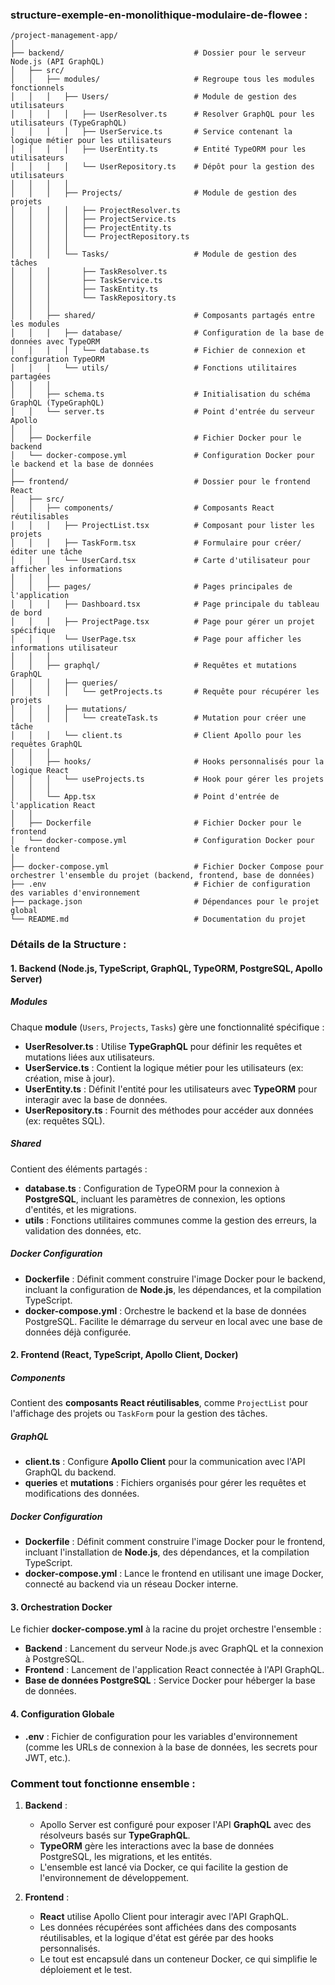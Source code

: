 ### **structure-exemple-en-monolithique-modulaire-de-flowee :**

```
/project-management-app/
│
├── backend/                             # Dossier pour le serveur Node.js (API GraphQL)
│   ├── src/
│   │   ├── modules/                     # Regroupe tous les modules fonctionnels
│   │   │   ├── Users/                   # Module de gestion des utilisateurs
│   │   │   │   ├── UserResolver.ts      # Resolver GraphQL pour les utilisateurs (TypeGraphQL)
│   │   │   │   ├── UserService.ts       # Service contenant la logique métier pour les utilisateurs
│   │   │   │   ├── UserEntity.ts        # Entité TypeORM pour les utilisateurs
│   │   │   │   └── UserRepository.ts    # Dépôt pour la gestion des utilisateurs
│   │   │   │
│   │   │   ├── Projects/                # Module de gestion des projets
│   │   │   │   ├── ProjectResolver.ts
│   │   │   │   ├── ProjectService.ts
│   │   │   │   ├── ProjectEntity.ts
│   │   │   │   └── ProjectRepository.ts
│   │   │   │
│   │   │   └── Tasks/                   # Module de gestion des tâches
│   │   │       ├── TaskResolver.ts
│   │   │       ├── TaskService.ts
│   │   │       ├── TaskEntity.ts
│   │   │       └── TaskRepository.ts
│   │   │
│   │   ├── shared/                      # Composants partagés entre les modules
│   │   │   ├── database/                # Configuration de la base de données avec TypeORM
│   │   │   │   └── database.ts          # Fichier de connexion et configuration TypeORM
│   │   │   └── utils/                   # Fonctions utilitaires partagées
│   │   │
│   │   ├── schema.ts                    # Initialisation du schéma GraphQL (TypeGraphQL)
│   │   └── server.ts                    # Point d'entrée du serveur Apollo
│   │
│   ├── Dockerfile                       # Fichier Docker pour le backend
│   └── docker-compose.yml               # Configuration Docker pour le backend et la base de données
│
├── frontend/                            # Dossier pour le frontend React
│   ├── src/
│   │   ├── components/                  # Composants React réutilisables
│   │   │   ├── ProjectList.tsx          # Composant pour lister les projets
│   │   │   ├── TaskForm.tsx             # Formulaire pour créer/éditer une tâche
│   │   │   └── UserCard.tsx             # Carte d'utilisateur pour afficher les informations
│   │   │
│   │   ├── pages/                       # Pages principales de l'application
│   │   │   ├── Dashboard.tsx            # Page principale du tableau de bord
│   │   │   ├── ProjectPage.tsx          # Page pour gérer un projet spécifique
│   │   │   └── UserPage.tsx             # Page pour afficher les informations utilisateur
│   │   │
│   │   ├── graphql/                     # Requêtes et mutations GraphQL
│   │   │   ├── queries/
│   │   │   │   └── getProjects.ts       # Requête pour récupérer les projets
│   │   │   ├── mutations/
│   │   │   │   └── createTask.ts        # Mutation pour créer une tâche
│   │   │   └── client.ts                # Client Apollo pour les requêtes GraphQL
│   │   │
│   │   ├── hooks/                       # Hooks personnalisés pour la logique React
│   │   │   └── useProjects.ts           # Hook pour gérer les projets
│   │   │
│   │   └── App.tsx                      # Point d'entrée de l'application React
│   │
│   ├── Dockerfile                       # Fichier Docker pour le frontend
│   └── docker-compose.yml               # Configuration Docker pour le frontend
│
├── docker-compose.yml                   # Fichier Docker Compose pour orchestrer l'ensemble du projet (backend, frontend, base de données)
├── .env                                 # Fichier de configuration des variables d'environnement
├── package.json                         # Dépendances pour le projet global
└── README.md                            # Documentation du projet
```

### **Détails de la Structure :**

#### **1. Backend (Node.js, TypeScript, GraphQL, TypeORM, PostgreSQL, Apollo Server)**

##### **Modules**
Chaque **module** (`Users`, `Projects`, `Tasks`) gère une fonctionnalité spécifique :
- **UserResolver.ts** : Utilise **TypeGraphQL** pour définir les requêtes et mutations liées aux utilisateurs.
- **UserService.ts** : Contient la logique métier pour les utilisateurs (ex: création, mise à jour).
- **UserEntity.ts** : Définit l'entité pour les utilisateurs avec **TypeORM** pour interagir avec la base de données.
- **UserRepository.ts** : Fournit des méthodes pour accéder aux données (ex: requêtes SQL).

##### **Shared**
Contient des éléments partagés :
- **database.ts** : Configuration de TypeORM pour la connexion à **PostgreSQL**, incluant les paramètres de connexion, les options d'entités, et les migrations.
- **utils** : Fonctions utilitaires communes comme la gestion des erreurs, la validation des données, etc.

##### **Docker Configuration**
- **Dockerfile** : Définit comment construire l'image Docker pour le backend, incluant la configuration de **Node.js**, les dépendances, et la compilation TypeScript.
- **docker-compose.yml** : Orchestre le backend et la base de données PostgreSQL. Facilite le démarrage du serveur en local avec une base de données déjà configurée.

#### **2. Frontend (React, TypeScript, Apollo Client, Docker)**

##### **Components**
Contient des **composants React réutilisables**, comme `ProjectList` pour l'affichage des projets ou `TaskForm` pour la gestion des tâches.

##### **GraphQL**
- **client.ts** : Configure **Apollo Client** pour la communication avec l'API GraphQL du backend.
- **queries** et **mutations** : Fichiers organisés pour gérer les requêtes et modifications des données.

##### **Docker Configuration**
- **Dockerfile** : Définit comment construire l'image Docker pour le frontend, incluant l'installation de **Node.js**, des dépendances, et la compilation TypeScript.
- **docker-compose.yml** : Lance le frontend en utilisant une image Docker, connecté au backend via un réseau Docker interne.

#### **3. Orchestration Docker**
Le fichier **docker-compose.yml** à la racine du projet orchestre l'ensemble :
- **Backend** : Lancement du serveur Node.js avec GraphQL et la connexion à PostgreSQL.
- **Frontend** : Lancement de l'application React connectée à l'API GraphQL.
- **Base de données PostgreSQL** : Service Docker pour héberger la base de données.

#### **4. Configuration Globale**
- **.env** : Fichier de configuration pour les variables d'environnement (comme les URLs de connexion à la base de données, les secrets pour JWT, etc.).

### **Comment tout fonctionne ensemble :**
1. **Backend** :
   - Apollo Server est configuré pour exposer l'API **GraphQL** avec des résolveurs basés sur **TypeGraphQL**.
   - **TypeORM** gère les interactions avec la base de données PostgreSQL, les migrations, et les entités.
   - L'ensemble est lancé via Docker, ce qui facilite la gestion de l'environnement de développement.

2. **Frontend** :
   - **React** utilise Apollo Client pour interagir avec l'API GraphQL.
   - Les données récupérées sont affichées dans des composants réutilisables, et la logique d'état est gérée par des hooks personnalisés.
   - Le tout est encapsulé dans un conteneur Docker, ce qui simplifie le déploiement et le test.


